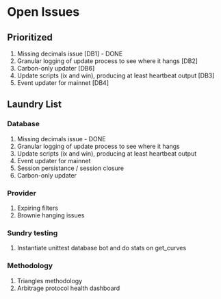 # Open Issues

## Prioritized

1. Missing decimals issue [DB1] - DONE
1. Granular logging of update process to see where it hangs [DB2]
1. Carbon-only updater [DB6]
1. Update scripts (ix and win), producing at least heartbeat output [DB3]
1. Event updater for mainnet [DB4]

## Laundry List

### Database

1. Missing decimals issue - DONE
2. Granular logging of update process to see where it hangs
3. Update scripts (ix and win), producing at least heartbeat output
4. Event updater for mainnet
5. Session persistance / session closure
6. Carbon-only updater

### Provider

1. Expiring filters
2. Brownie hanging issues

### Sundry testing

1. Instantiate unittest database bot and do stats on get_curves

### Methodology

1. Triangles methodology
2. Arbitrage protocol health dashboard